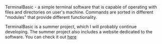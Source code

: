 TerminalBasic - a simple terminal software that is capable of operating with files and directories on user's machine. Commands are sorted in different "modules" that provide different functionality.

TerminalBasic is a summer project, which I will probably continue developing. The summer project also includes a website dedicated to the software. You can check it out [here](https://terminalbasic.netlify.app)
